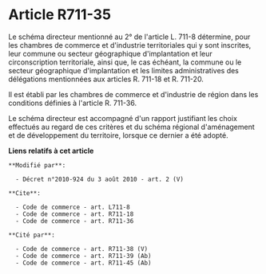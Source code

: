 # Article R711-35

Le schéma directeur mentionné au 2° de l'article L. 711-8 détermine, pour les chambres de commerce et d'industrie
territoriales qui y sont inscrites, leur commune ou secteur géographique d'implantation et leur circonscription territoriale,
ainsi que, le cas échéant, la commune ou le secteur géographique d'implantation et les limites administratives des
délégations mentionnées aux articles R. 711-18 et R. 711-20. 

Il est établi par les chambres de commerce et d'industrie de région dans les conditions définies à l'article R. 711-36. 

Le schéma directeur est accompagné d'un rapport justifiant les choix effectués au regard de ces critères et du schéma
régional d'aménagement et de développement du territoire, lorsque ce dernier a été adopté.

**Liens relatifs à cet article**

	**Modifié par**:

	  - Décret n°2010-924 du 3 août 2010 - art. 2 (V)

	**Cite**:

	  - Code de commerce - art. L711-8
	  - Code de commerce - art. R711-18
	  - Code de commerce - art. R711-36

	**Cité par**:

	  - Code de commerce - art. R711-38 (V)
	  - Code de commerce - art. R711-39 (Ab)
	  - Code de commerce - art. R711-45 (Ab)
